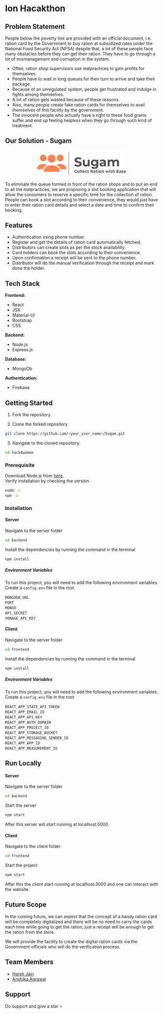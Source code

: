 # Ion Hacakthon

## Problem Statement

People below the poverty line are provided with an official document, i.e. ration card by the Government to buy ration at subsidized rates under the National Food Security Act (NFSA) despite that, a lot of these people face many obstacles before they can get their ration. They have to go through a lot of mismanagement and corruption in the system.
- Often, ration shop supervisors use malpractices to gain profits for themselves.
- People have to wait in long queues for their turn to arrive and take their package.
- Because of an unregulated system, people get frustrated and indulge in fights among themselves.
- A lot of ration gets wasted because of these reasons.
- Also, many people create fake ration cards for themselves to avail themselves of this facility by the government.
- The innocent people who actually have a right to these food grains suffer and end up feeling helpless when they go through such kind of treatment.

## Our Solution - Sugam

<p align="center">
    <img src='./Sugam.png' width="300px" />
</p>

To eliminate the queue formed in front of the ration shops and to put an end to all the malpractices, we are proposing a slot booking application that will allow the consumers to reserve a specific time for the collection of ration. People can book a slot according to their convenience, they would just have to enter their ration card details and select a date and time to confirm their booking.

## Features

- Authentication using phone number.
- Register and get the details of ration card automatically fetched.
- Distributors can create slots as per the stock availability.
- Card holders can book the slots according to their convenience.
- Upon confirmation a receipt will be sent to the phone number.
- Distributor will do the manual verification through the receipt and mark done the holder.

## Tech Stack 

**Frontend:**
- React
- JSX
- Material-UI
- Bootstrap
- CSS

**Backend:**
- Node.js
- Express.js

**Database:**
- MongoDb

**Authentication:**
- Firebase

## Getting Started

1. Fork the repository.
 
2. Clone the forked repository.
```bash
git clone https://github.com/<your_user_name>/Sugam.git
```

3. Navigate to the cloned repository.
```bash
cd hack4women
```

### Prerequisite

Download Node.js from [here](https://nodejs.org/en/download/).
<br>
Verify installation by checking the version.
```bash
node -v
npm -v
```

### Installation

#### Server

Navigate to the server folder
```bash
cd backend
```
Install the dependencies by running the command in the terminal
```bash
npm install
```

##### Environment Variables

To run this project, you will need to add the following environment variables. Create a ```config.env``` file in the root.

`MONGODB_URL`<br>
`PORT`<br>
`MONGO`<br>
`API_SECRET`<br>
`VONAGE_API_KEY`<br>

#### Client

Navigate to the server folder
```bash
cd frontend
```
Install the dependencies by running the command in the terminal
```bash
npm install
```

##### Environment Variables

To run this project, you will need to add the following environment variables. Create a ```config.env``` file in the root.

`REACT_APP_STATE_API_TOKEN`<br>
`REACT_APP_EMAIL_ID`<br>
`REACT_APP_API_KEY`<br>
`REACT_APP_AUTH_DOMAIN`<br>
`REACT_APP_PROJECT_ID`<br>
`REACT_APP_STORAGE_BUCKET`<br>
`REACT_APP_MESSAGING_SENDER_ID`<br>
`REACT_APP_APP_ID`<br>
`REACT_APP_MEASUREMENT_ID`<br>

## Run Locally

#### Server

Navigate to the server folder
```bash
cd backend
```
Start the server
```bash
npm start
```
After this server will start running at localhost:5000

#### Client

Navigate to the client folder
```bash
cd frontend
```
Start the project
```bash
npm start
```
After this the client start running at localhost:3000 and one can interact with the website.

## Future Scope

In the coming future, we can expect that the concept of a handy ration card will be completely digitalized and there will be no need to carry the cards each time while going to get the ration, just a receipt will be enough to get the ration from the store.

We will provide the facility to create the digital ration cards via the Government officials who will do the verification process.

## Team Members

- [Harsh Jain](https://github.com/harshcoder690)
- [Anshika Agrawal](https://github.com/AnshikaAgrawal5501)

## Support

Do support and give a star :star:
